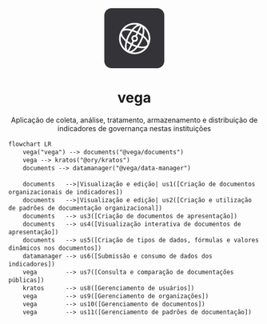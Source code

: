 <div align="center">

<img src=".github/assets/vega_logo.png" alt="Logotipo Vega" height="120px">

# vega

Aplicação de coleta, análise, tratamento, armazenamento e distribuição de indicadores de governança nestas instituições

</div>

```mermaid
flowchart LR
    vega("vega") --> documents("@vega/documents")
    vega --> kratos("@ory/kratos")
    documents --> datamanager("@vega/data-manager")

    documents   -->|Visualização e edição| us1([Criação de documentos organizacionais de indicadores])
    documents   -->|Visualização e edição| us2([Criação e utilização de padrões de documentação organizacional])
    documents   --> us3([Criação de documentos de apresentação])
    documents   --> us4([Visualização interativa de documentos de apresentação])
    documents   --> us5([Criação de tipos de dados, fórmulas e valores dinâmicos nos documentos])
    datamanager --> us6([Submissão e consumo de dados dos indicadores])
    vega        --> us7([Consulta e comparação de documentações públicas])
    kratos      --> us8([Gerenciamento de usuários])
    vega        --> us9([Gerenciamento de organizações])
    vega        --> us10([Gerenciamento de documentos])
    vega        --> us11([Gerenciamento de padrões de documentação])
```
